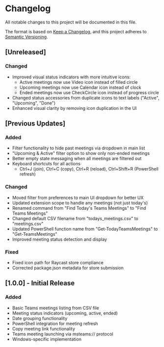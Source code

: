 # Changelog

All notable changes to this project will be documented in this file.

The format is based on [Keep a Changelog](https://keepachangelog.com/en/1.0.0/),
and this project adheres to [Semantic Versioning](https://semver.org/spec/v2.0.0.html).

## [Unreleased]

### Changed
- Improved visual status indicators with more intuitive icons:
  - Active meetings now use Video icon instead of filled circle
  - Upcoming meetings now use Calendar icon instead of clock
  - Ended meetings now use CheckCircle icon instead of progress circle
- Changed status accessories from duplicate icons to text labels ("Active", "Upcoming", "Done")
- Enhanced visual clarity by removing icon duplication in the UI

## [Previous Updates]

### Added
- Filter functionality to hide past meetings via dropdown in main list
- "Upcoming & Active" filter option to show only non-ended meetings
- Better empty state messaging when all meetings are filtered out
- Keyboard shortcuts for all actions
  - Ctrl+J (join), Ctrl+C (copy), Ctrl+R (reload), Ctrl+Shift+R (PowerShell refresh)

### Changed
- Moved filter from preferences to main UI dropdown for better UX
- Updated extension scope to handle any meetings (not just today's)
- Renamed command from "Find Today's Teams Meetings" to "Find Teams Meetings"
- Changed default CSV filename from "todays_meetings.csv" to "meetings.csv"
- Updated PowerShell function name from "Get-TodayTeamsMeetings" to "Get-TeamsMeetings"
- Improved meeting status detection and display

### Fixed
- Fixed icon path for Raycast store compliance
- Corrected package.json metadata for store submission

## [1.0.0] - Initial Release

### Added
- Basic Teams meetings listing from CSV file
- Meeting status indicators (upcoming, active, ended)
- Date grouping functionality
- PowerShell integration for meeting refresh
- Copy meeting link functionality
- Teams meeting launching via msteams:// protocol
- Windows-specific implementation